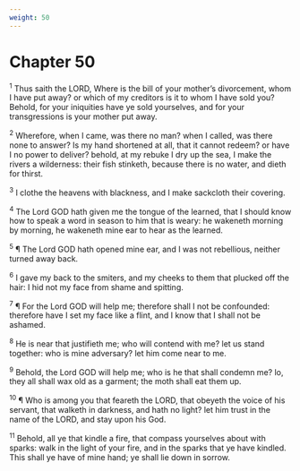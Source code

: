 ```yaml
---
weight: 50
---
```


# Chapter 50

<sup>1</sup> Thus saith the LORD, Where is the bill of your mother’s divorcement, whom I have put away? or which of my creditors is it to whom I have sold you? Behold, for your iniquities have ye sold yourselves, and for your transgressions is your mother put away. 

<sup>2</sup> Wherefore, when I came, was there no man? when I called, was there none to answer? Is my hand shortened at all, that it cannot redeem? or have I no power to deliver? behold, at my rebuke I dry up the sea, I make the rivers a wilderness: their fish stinketh, because there is no water, and dieth for thirst. 

<sup>3</sup> I clothe the heavens with blackness, and I make sackcloth their covering. 

<sup>4</sup> The Lord GOD hath given me the tongue of the learned, that I should know how to speak a word in season to him that is weary: he wakeneth morning by morning, he wakeneth mine ear to hear as the learned. 

<sup>5</sup> ¶ The Lord GOD hath opened mine ear, and I was not rebellious, neither turned away back. 

<sup>6</sup> I gave my back to the smiters, and my cheeks to them that plucked off the hair: I hid not my face from shame and spitting. 

<sup>7</sup> ¶ For the Lord GOD will help me; therefore shall I not be confounded: therefore have I set my face like a flint, and I know that I shall not be ashamed. 

<sup>8</sup> He is near that justifieth me; who will contend with me? let us stand together: who is mine adversary? let him come near to me. 

<sup>9</sup> Behold, the Lord GOD will help me; who is he that shall condemn me? lo, they all shall wax old as a garment; the moth shall eat them up. 

<sup>10</sup> ¶ Who is among you that feareth the LORD, that obeyeth the voice of his servant, that walketh in darkness, and hath no light? let him trust in the name of the LORD, and stay upon his God. 

<sup>11</sup> Behold, all ye that kindle a fire, that compass yourselves about with sparks: walk in the light of your fire, and in the sparks that ye have kindled. This shall ye have of mine hand; ye shall lie down in sorrow. 


